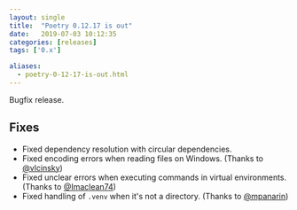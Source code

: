 ```yaml
---
layout: single
title:  "Poetry 0.12.17 is out"
date:   2019-07-03 10:12:35
categories: [releases]
tags: ['0.x']

aliases:
  - poetry-0-12-17-is-out.html
---
```


Bugfix release.


## Fixes

- Fixed dependency resolution with circular dependencies.
- Fixed encoding errors when reading files on Windows. (Thanks to [@vlcinsky](https://github.com/vlcinsky))
- Fixed unclear errors when executing commands in virtual environments. (Thanks to [@Imaclean74](https://github.com/Imaclean74))
- Fixed handling of `.venv` when it's not a directory. (Thanks to [@mpanarin](https://github.com/mpanarin))
